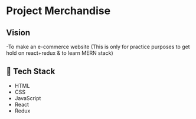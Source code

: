 # Project Merchandise

## Vision
-To make an e-commerce website (This is only for practice purposes to get hold on react+redux & to learn MERN stack)

## 🔆 Tech Stack
-  HTML
-  CSS
-  JavaScript
-  React
-  Redux
